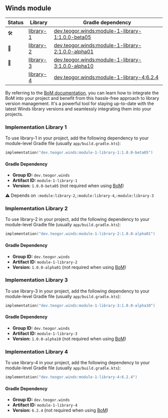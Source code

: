 ## Winds module

| Status | Library | Gradle dependency |
| ------ | ------- | ----------------- |
| 🛠️ | [library-1](/module/library-1) | [dev.teogor.winds:module-1-library-1:1.0.0-beta05](#implementation-library-1) |
| 🧪 | [library-2](/module/library-2) | [dev.teogor.winds:module-1-library-2:1.0.0-alpha01](#implementation-library-2) |
| 🚧 | [library-3](/module/library-3) | [dev.teogor.winds:module-1-library-3:1.0.0-alpha10](#implementation-library-3) |
|  | [library-4](/module/library-4) | [dev.teogor.winds:module-1-library-4:6.2.4](#implementation-library-4) |

By referring to the [BoM documentation](/docs/bom/versions.md), you can learn how to integrate the BoM into your project and benefit from this hassle-free approach to library version management. It's a powerful tool for staying up-to-date with the latest Winds library versions and seamlessly integrating them into your projects.


### Implementation Library 1

To use library-1 in your project, add the following dependency to your module-level Gradle file (usually `app/build.gradle.kts`):

```kotlin
implementation("dev.teogor.winds:module-1-library-1:1.0.0-beta05")
```

#### Gradle Dependency

- **Group ID:** `dev.teogor.winds`
- **Artifact ID:** `module-1-library-1`
- **Version:** `1.0.0-beta05` (not required when using [BoM](/docs/bom/versions.md))

⚠️ Depends on `:module:library-2`,`:module:library-4`,`:module:library-3`

### Implementation Library 2

To use library-2 in your project, add the following dependency to your module-level Gradle file (usually `app/build.gradle.kts`):

```kotlin
implementation("dev.teogor.winds:module-1-library-2:1.0.0-alpha01")
```

#### Gradle Dependency

- **Group ID:** `dev.teogor.winds`
- **Artifact ID:** `module-1-library-2`
- **Version:** `1.0.0-alpha01` (not required when using [BoM](/docs/bom/versions.md))

### Implementation Library 3

To use library-3 in your project, add the following dependency to your module-level Gradle file (usually `app/build.gradle.kts`):

```kotlin
implementation("dev.teogor.winds:module-1-library-3:1.0.0-alpha10")
```

#### Gradle Dependency

- **Group ID:** `dev.teogor.winds`
- **Artifact ID:** `module-1-library-3`
- **Version:** `1.0.0-alpha10` (not required when using [BoM](/docs/bom/versions.md))

### Implementation Library 4

To use library-4 in your project, add the following dependency to your module-level Gradle file (usually `app/build.gradle.kts`):

```kotlin
implementation("dev.teogor.winds:module-1-library-4:6.2.4")
```

#### Gradle Dependency

- **Group ID:** `dev.teogor.winds`
- **Artifact ID:** `module-1-library-4`
- **Version:** `6.2.4` (not required when using [BoM](/docs/bom/versions.md))


